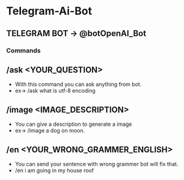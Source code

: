 # Telegram-Ai-Bot

## TELEGRAM BOT -> @botOpenAI_Bot

### Commands 

## /ask <YOUR_QUESTION>
- With this command you can ask anything from bot.
- ex-> /ask what is utf-8 encoding


## /image <IMAGE_DESCRIPTION>
 - You can give a description to generate a image
 - ex-> /image a dog on moon.

## /en <YOUR_WRONG_GRAMMER_ENGLISH>
 - You can send your sentence with wrong grammer bot will fix that.
 - /en i am going in my house roof
